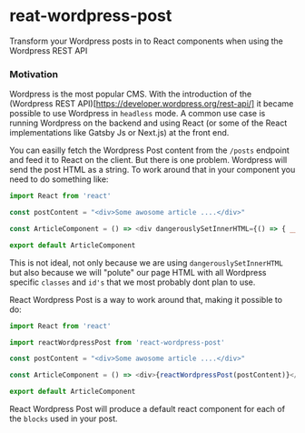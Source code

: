 # reat-wordpress-post
Transform your Wordpress posts in to React components when using the Wordpress REST API

### Motivation

Wordpress is the most popular CMS. With the introduction of the (Wordpress REST API)[https://developer.wordpress.org/rest-api/] it became possible to use Wordpress in `headless` mode. A common use case is running Wordpress on the backend and using React (or some of the React implementations like Gatsby Js or Next.js) at the front end.

You can easilly fetch the Wordpress Post content  from the `/posts` endpoint and feed it to React on the client. But there is one problem. Wordpress will send the post HTML as a string. To work around that in your component you need to do something like:

```javascript
import React from 'react'

const postContent = "<div>Some awosome article ....</div>"

const ArticleComponent = () => <div dangerouslySetInnerHTML={() => { __html: postContent }} />

export default ArticleComponent

```

This is not ideal, not only because we are using `dangerouslySetInnerHTML` but also because we will "polute" our page HTML with all Wordpress specific `classes` and `id's` that we most probably dont plan to use.

React Wordpress Post is a way to work around that, making it possible to do:

```javascript
import React from 'react'

import reactWordpressPost from 'react-wordpress-post'

const postContent = "<div>Some awosome article ....</div>"

const ArticleComponent = () => <div>{reactWordpressPost(postContent)}</div>

export default ArticleComponent
```

React Wordpress Post will produce a default react component for each of the `blocks` used in your post.
